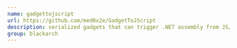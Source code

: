 ```yaml
---
name: gadgettojscript
url: https://github.com/med0x2e/GadgetToJScript
description: serialized gadgets that can trigger .NET assembly from JS/VBS/VBA based scripts. URL : https://github.com/med0x2e/GadgetToJScript Groups : blackarch blackarch-exploitation blackarch-windows
group: blackarch
---
```

